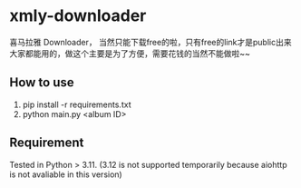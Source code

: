 # xmly-downloader
喜马拉雅 Downloader， 当然只能下载free的啦，只有free的link才是public出来大家都能用的，做这个主要是为了方便，需要花钱的当然不能做啦~~
## How to use
1. pip install -r requirements.txt
2. python main.py \<album ID\>
## Requirement
Tested in Python > 3.11. (3.12 is not supported temporarily because aiohttp is not avaliable in this version)
